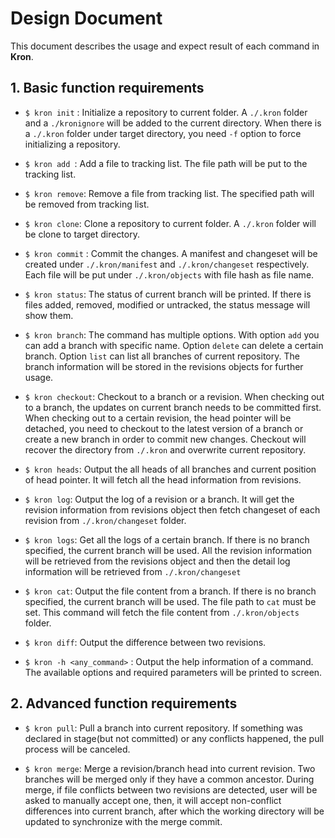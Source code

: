 # Design Document

This document describes the usage and expect result of each command in **Kron**.

## 1. Basic function requirements

- `$ kron init` : Initialize a repository to current folder. A `./.kron` folder and a `./kronignore` will be added to the current directory. When there is a `./.kron` folder under target directory, you need `-f` option to force initializing a repository.

- `$ kron add `: Add a file to tracking list. The file path will be put to the tracking list.

- `$ kron remove`: Remove a file from tracking list. The specified path will be removed from tracking list.

- `$ kron clone`: Clone a repository to current folder. A `./.kron` folder will be clone to target directory.

- `$ kron commit` : Commit the changes. A manifest and changeset will be created under `./.kron/manifest` and `./.kron/changeset` respectively. Each file will be put under `./.kron/objects`  with file hash as file name.

- `$ kron status`: The status of current branch will be printed. If there is files added, removed, modified or untracked, the status message will show them.

- `$ kron branch`: The command has multiple options. With option `add`  you can add a branch with specific name. Option `delete` can delete a certain branch. Option `list` can list all branches of current repository. The branch information will be stored in the revisions objects for further usage.

- `$ kron checkout`: Checkout to a branch or a revision. When checking out to a branch, the updates on current branch needs to be committed first. When checking out to a certain revision, the head pointer will be detached, you need to checkout to the latest version of a branch or create a new branch in order to commit new changes. Checkout will recover the directory from `./.kron` and overwrite current repository.

- `$ kron heads`: Output the all heads of all branches and current position of head pointer. It will fetch all the head information from revisions.

- `$ kron log`: Output the log of a revision or a branch. It will get the revision information from revisions object then fetch changeset of each revision from `./.kron/changeset` folder.

- `$ kron logs`: Get all the logs of a certain branch. If there is no branch specified, the current branch will be used. All the revision information will be retrieved from the revisions object and then the detail log information will be retrieved from `./.kron/changeset`

- `$ kron cat`: Output the file content from a branch. If there is no branch specified, the current branch will be used. The file path to `cat` must be set. This command will fetch the file content from `./.kron/objects` folder.

- `$ kron diff`: Output the difference between two revisions.

- `$ kron -h <any_command>` : Output the help information of a command. The available options and required parameters will be printed to screen.



## 2. Advanced function requirements

- `$ kron pull`: Pull a branch into current repository. If something was declared in stage(but not committed) or any conflicts happened, the pull process will be canceled.

- `$ kron merge`: Merge a revision/branch head into current revision. Two branches will be merged only if they have a common ancestor. During merge, if file conflicts between two revisions are detected, user will be asked to manually accept one, then, it will accept non-conflict differences into current branch, after which the working directory will be updated to synchronize with the merge commit.